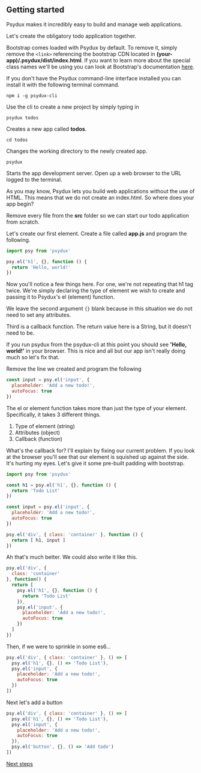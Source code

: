 ## Getting started
Psydux makes it incredibly easy to build and manage web applications.

Let's create the obligatory todo application together.

Bootstrap comes loaded with Psydux by default. To remove it, simply remove the `<link>` referencing the bootstrap CDN located in __(your-app)/.psydux/dist/index.html__. If you want to learn more about the special class names we'll be using you can look at Bootstrap's documentation [here](https://v4-alpha.getbootstrap.com/getting-started/introduction/).

If you don't have the Psydux command-line interface installed you can install it with the following terminal command.
```
npm i -g psydux-cli
```
Use the cli to create a new project by simply typing in
```
psydux todos
```
Creates a new app called __todos__.
```
cd todos
```
Changes the working directory to the newly created app.
```
psydux
```
Starts the app development server. Open up a web browser to the URL logged to the terminal.

As you may know, Psydux lets you build web applications without the use of HTML. This means that we do not create an index.html. So where does your app begin?

Remove every file from the __src__ folder so we can start our todo application from scratch.

Let's create our first element. Create a file called __app.js__ and program the following.

```javascript
import psy from 'psydux'

psy.el('h1', {}, function () {
  return 'Hello, world!'
})
```

Now you'll notice a few things here. For one, we're not repeating that h1 tag twice. We're simply declaring the type of element we wish to create and passing it to Psydux's el (element) function.

We leave the second argument `{}` blank because in this situation we do not need to set any attributes.

Third is a callback function. The return value here is a String, but it doesn't need to be.

If you run psydux from the psydux-cli at this point you should see __'Hello, world!'__ in your browser. This is nice and all but our app isn't really doing much so let's fix that.

Remove the line we created and program the following

```javascript
const input = psy.el('input', {
  placeholder: 'Add a new todo!',
  autoFocus: true
})
```

The el or element function takes more than just the type of your element. Specifically, it takes 3 different things.
1. Type of element (string)
2. Attributes (object)
3. Callback (function)

What's the callback for? I'll explain by fixing our current problem. If you look at the browser you'll see that our element is squished up against the side. It's hurting my eyes. Let's give it some pre-built padding with bootstrap.

```javascript
import psy from 'psydux'

const h1 = psy.el('h1', {}, function () {
  return 'Todo List'
})

const input = psy.el('input', {
  placeholder: 'Add a new todo!',
  autoFocus: true
})

psy.el('div', { class: 'container' }, function () {
  return [ h1, input ]
})
```

Ah that's much better. We could also write it like this.

```javascript
psy.el('div', {
  class: 'container'
}, function() {
  return [
    psy.el('h1', {}, function () {
      return 'Todo List'
    }),
    psy.el('input', {
      placeholder: 'Add a new todo!',
      autoFocus: true
    })
  ]
})
```

Then, if we were to sprinkle in some es6...

```javascript
psy.el('div', { class: 'container' }, () => [
  psy.el('h1', {}, () => 'Todo List'),
  psy.el('input', {
    placeholder: 'Add a new todo!',
    autoFocus: true
  })
])
```

Next let's add a button

```javascript
psy.el('div', { class: 'container' }, () => [
  psy.el('h1', {}, () => 'Todo List'),
  psy.el('input', {
    placeholder: 'Add a new todo!',
    autoFocus: true
  }),
  psy.el('button', {}, () => 'Add todo')
])
```

[Next steps](next-steps.md)
